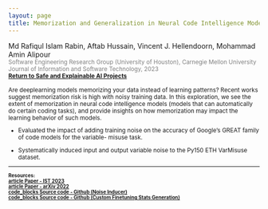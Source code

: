```yaml
---
layout: page
title: Memorization and Generalization in Neural Code Intelligence Models 
---
```


Md Rafiqul Islam Rabin, Aftab Hussain, Vincent J. Hellendoorn, Mohammad Amin Alipour <small>
<br> <font color="gray">Software Engineering Research Group (University of
Houston), Carnegie Mellon University 
<br>Journal of Information and Software Technology, 2023
</font> 
<br><b><a href="../project-code-intel/index.html">Return to Safe and Explainable AI Projects</a></b>

Are deeplearning models memorizing your data instead of learning patterns?
Recent works suggest memorization risk is high with noisy training data. In
this exploration, we see the extent of memorization in neural code intelligence
models (models that can automatically do certain coding tasks), and provide
insights on how memorization may impact the learning behavior of such models.


- Evaluated the impact of adding training noise on the accuracy of Google’s GREAT family of code models for the variable-
misuse task. 

- Systematically induced input and output variable noise to the Py150 ETH VarMisuse dataset.

_________________________


<small>
<b>
Resources:
<br>
<a href="https://www.sciencedirect.com/science/article/abs/pii/S0950584922001756">
<span class="material-symbols-outlined"> article </span>Paper - IST 2023 
<br>
<a href="https://arxiv.org/pdf/2106.08704">
<span class="material-symbols-outlined"> article </span>Paper - arXiv 2022 
<br>
<a href="https://github.com/AftabHussain/noise-gen_great-varmisuse">
<span class="material-symbols-outlined"> code_blocks </span>Source code - Github (Noise Inducer)
<br>
<a href="https://github.com/AftabHussain/save-trainstats_great-varmisuse">
<span class="material-symbols-outlined"> code_blocks </span>Source code - Github (Custom Finetuning Stats Generation)
</a>
</b>
</small>

